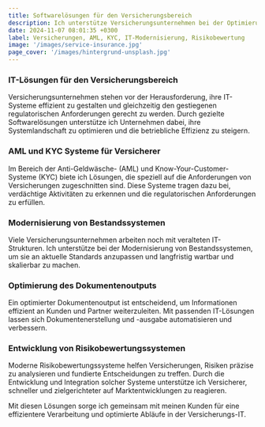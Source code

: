 ```yaml
---
title: Softwarelösungen für den Versicherungsbereich
description: Ich unterstütze Versicherungsunternehmen bei der Optimierung Ihrer IT-Systeme für eine effizientere Verarbeitung und schnellere Abläufe.
date: 2024-11-07 08:01:35 +0300
label: Versicherungen, AML, KYC, IT-Modernisierung, Risikobewertung
image: '/images/service-insurance.jpg'
page_cover: '/images/hintergrund-unsplash.jpg'
---
```


### IT-Lösungen für den Versicherungsbereich

Versicherungsunternehmen stehen vor der Herausforderung, ihre IT-Systeme effizient zu gestalten und gleichzeitig den gestiegenen regulatorischen Anforderungen gerecht zu werden. Durch gezielte Softwarelösungen unterstütze ich Unternehmen dabei, ihre Systemlandschaft zu optimieren und die betriebliche Effizienz zu steigern.

### AML und KYC Systeme für Versicherer

Im Bereich der Anti-Geldwäsche- (AML) und Know-Your-Customer-Systeme (KYC) biete ich Lösungen, die speziell auf die Anforderungen von Versicherungen zugeschnitten sind. Diese Systeme tragen dazu bei, verdächtige Aktivitäten zu erkennen und die regulatorischen Anforderungen zu erfüllen.

### Modernisierung von Bestandssystemen

Viele Versicherungsunternehmen arbeiten noch mit veralteten IT-Strukturen. Ich unterstütze bei der Modernisierung von Bestandssystemen, um sie an aktuelle Standards anzupassen und langfristig wartbar und skalierbar zu machen.

### Optimierung des Dokumentenoutputs

Ein optimierter Dokumentenoutput ist entscheidend, um Informationen effizient an Kunden und Partner weiterzuleiten. Mit passenden IT-Lösungen lassen sich Dokumentenerstellung und -ausgabe automatisieren und verbessern.

### Entwicklung von Risikobewertungssystemen

Moderne Risikobewertungssysteme helfen Versicherungen, Risiken präzise zu analysieren und fundierte Entscheidungen zu treffen. Durch die Entwicklung und Integration solcher Systeme unterstütze ich Versicherer, schneller und zielgerichteter auf Marktentwicklungen zu reagieren.

Mit diesen Lösungen sorge ich gemeinsam mit meinen Kunden für eine effizientere Verarbeitung und optimierte Abläufe in der Versicherungs-IT.
